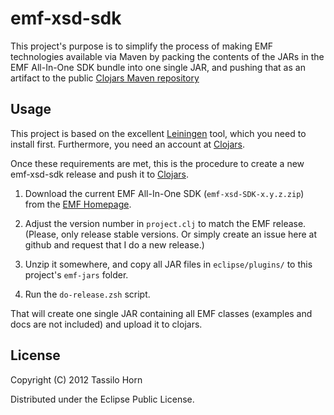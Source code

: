 # emf-xsd-sdk

This project's purpose is to simplify the process of making EMF technologies
available via Maven by packing the contents of the JARs in the EMF All-In-One
SDK bundle into one single JAR, and pushing that as an artifact to the public
[Clojars Maven repository](http://clojars.org)

## Usage

This project is based on the excellent
[Leiningen](https://github.com/technomancy/leiningen) tool, which you need to
install first.  Furthermore, you need an account at
[Clojars](http://clojars.org).

Once these requirements are met, this is the procedure to create a new
emf-xsd-sdk release and push it to [Clojars](http://clojars.org/emf-xsd-sdk).

1. Download the current EMF All-In-One SDK (`emf-xsd-SDK-x.y.z.zip`) from the
[EMF Homepage](http://www.eclipse.org/modeling/emf/).

2. Adjust the version number in `project.clj` to match the EMF release.
(Please, only release stable versions.  Or simply create an issue here at
github and request that I do a new release.)

3. Unzip it somewhere, and copy all JAR files in `eclipse/plugins/` to this
project's `emf-jars` folder.

4. Run the `do-release.zsh` script.

That will create one single JAR containing all EMF classes (examples and docs
are not included) and upload it to clojars.

## License

Copyright (C) 2012 Tassilo Horn

Distributed under the Eclipse Public License.
